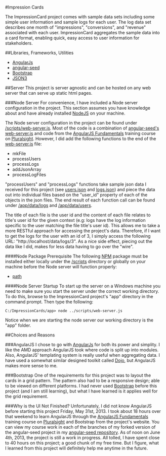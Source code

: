 #Impression Cards

The ImpressionCard project comes with sample data sets including some simple user information and sample
logs for each user. The log data set describes one month of "impressions", "conversions", and "revenue" associated with
each user. ImpressionCard aggregates the sample data into a card format, enabling quick, easy access to
user information for stakeholders.

##Libraries, Frameworks, Utilities
- [AngularJs](http://angularjs.org/)
- [angular-seed](https://github.com/angular/angular-seed)
- [Bootstrap](http://twitter.github.io/bootstrap/)
- [JSON3](https://github.com/bestiejs/json3)

##Server
This project is server agnostic and can be hosted on any web server that can serve up static html pages.

###Node Server
For convenience, I have included a Node server configuration in the project. This section assumes you have knowledge
about and have already installed [NodeJS](http://nodejs.org/) on your machine.

The Node server configuration in the project can be found under
[/scripts/web-server.js](https://github.com/decoy31/ImpressionCards/blob/master/scripts/web-server.js). Most of the
code is a combination of
[angular-seed's web-server.js](https://github.com/angular/angular-seed/blob/master/scripts/web-server.js) and code from
the [AngularJS Fundamentals](http://pluralsight.com/training/Courses/TableOfContents/angularjs-fundamentals) training
course on [Pluralsight](http://pluralsight.com/). However, I did add the following functions to the end of the
[web-server.js](https://github.com/decoy31/ImpressionCards/blob/master/scripts/web-server.js) file:

- mkFile
- processUsers
- processLogs
- addJsonArray
- processLogFiles

"processUsers" and "processLogs" functions take sample json data I received for this project (see
[users.json](https://github.com/decoy31/ImpressionCards/blob/master/app/data/users.json) and
[logs.json](https://github.com/decoy31/ImpressionCards/blob/master/app/data/logs.json)) and piece the data out into
individual files based on the "user_id" property of each of the objects in the json files. The end result of each
function call can be found under [/app/data/logs](https://github.com/decoy31/ImpressionCards/tree/master/app/data/logs)
and [/app/data/users](https://github.com/decoy31/ImpressionCards/tree/master/app/data/users).

The title of each file is the user id and the content of each file relates to title's user id for the given context
(e.g: logs have the log information specific to the user matching the file title's user id). This allows me to take a
more RESTful approach for accessing the project's data. Therefore, if I want to get the logs for the user with an id
of 3, I simply access the following URL: "http://localhost/data/logs/3". As a nice side effect, piecing out the data
like I did, makes for less data having to go over the "wire".

####Node Package Prerequisite
The following [NPM](https://npmjs.org/) package must be installed either locally under the
[/scripts](https://github.com/decoy31/ImpressionCards/blob/master/scripts) directory or globally on your machine
before the Node server will function properly:

- [path](https://npmjs.org/package/path)

####Node Server Startup
To start up the server on a Windows machine you need to make sure you start the server under the correct working
directory. To do this, browse to the ImpressionCard project's "app" directory in the command prompt. Then type
the following:

```dos
C:/ImpressionCards/app> node ../scripts/web-server.js
```

Notice when we are starting the node server our working directory is the "app" folder.

##Choices and Reasons

###AngularJS
I chose to go with [AngularJs](http://angularjs.org/) for both its power and simplity. I like the AMD approach
AngularJS took where code is split up into modules. Also, AngularJS' templating system is really useful when 
aggregating data. I have used a somewhat similar designed toolkit called [Dojo](http://dojotoolkit.org/), but 
AngularJS makes more sense to me.

###Bootstrap
One of the requirements for this project was to layout the cards in a grid pattern. The pattern also had to be a
responsive design; able to be viewed on different platforms. I had never used
[Bootstrap](http://twitter.github.io/bootstrap/) before this project (and I am still learning), but what I have
learned is it applies well for the grid requirement.

###Why is the UI Not Finished?
Unfortunately, I did not know AngularJS before starting this project Friday, May 31st, 2013. I took about 18 hours
over that weekend to learn AngularJS through the
[AngularJS Fundamentals](http://pluralsight.com/training/Courses/TableOfContents/angularjs-fundamentals) training
course on [Pluralsight](http://pluralsight.com/) and Bootstrap from the project's website. You can view my course work
in each of the branches of my forked version of the angular-seed project in my
[angular-seed repository](https://github.com/decoy31/angular-seed/branches). As of noon on June 4th, 2013,
the project is still a work in progress. All tolled, I have spent close to 40 hours on this project; a good chunk of
my free time. But I figure, what I learned from this project will definitely help me anytime in the future.
